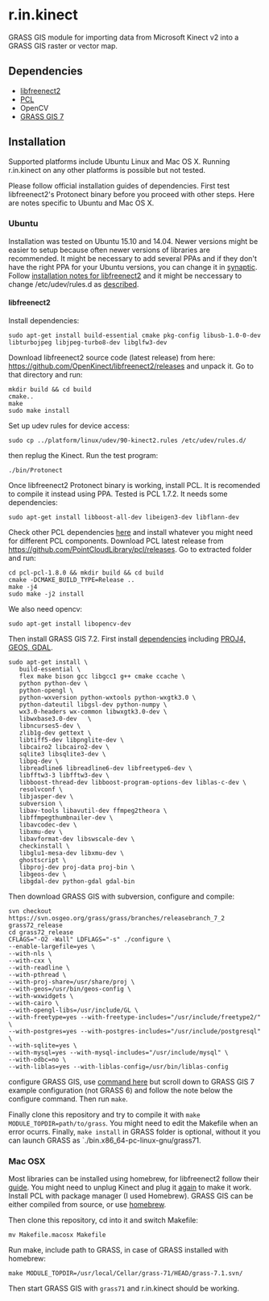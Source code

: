 # r.in.kinect
GRASS GIS module for importing data from Microsoft Kinect v2 into a GRASS GIS raster or vector map.

## Dependencies
 * [libfreenect2](https://github.com/OpenKinect/libfreenect2)
 * [PCL](http://pointclouds.org)
 * OpenCV
 * [GRASS GIS 7](https://grass.osgeo.org)

## Installation
Supported platforms include Ubuntu Linux and Mac OS X. Running r.in.kinect on any other platforms is possible but not tested.

Please follow official installation guides of dependencies. First test libfreenect2's Protonect binary before you proceed with other steps. Here are notes specific to Ubuntu and Mac OS X.

### Ubuntu
Installation was tested on Ubuntu 15.10 and 14.04. Newer versions might be easier to setup because often newer versions of libraries are recommended. It might be necessary to add several PPAs and if they don't have the right PPA for your Ubuntu versions, you can change it in [synaptic](http://askubuntu.com/a/293210). Follow [installation notes for libfreenect2](https://github.com/OpenKinect/libfreenect2#debianubuntu-1404) and it might be neccessary to change /etc/udev/rules.d as [described](https://github.com/OpenKinect/libfreenect2#protonect-complains-about-no-device-connected-or-failure-opening-device). 

#### libfreenect2

Install dependencies:

    sudo apt-get install build-essential cmake pkg-config libusb-1.0-0-dev libturbojpeg libjpeg-turbo8-dev libglfw3-dev

Download libfreenect2 source code (latest release) from here:
https://github.com/OpenKinect/libfreenect2/releases
and unpack it. Go to that directory and run:

    mkdir build && cd build
    cmake.. 
    make
    sudo make install
    
Set up udev rules for device access:

    sudo cp ../platform/linux/udev/90-kinect2.rules /etc/udev/rules.d/
then replug the Kinect. Run the test program: 

    ./bin/Protonect


<!--Also I experienced problem with nvidia drivers. I used proprietary drivers installed through "Additional drivers" dialog but then I needed to uninstall package nvidia-opencl-idc-? and install ocl-icd-opencl-dev (but not sure if that did the trick)-->

Once libfreenect2 Protonect binary is working, install PCL. It is recomended to compile it instead using PPA. Tested is PCL 1.7.2. It needs some dependencies:

    sudo apt-get install libboost-all-dev libeigen3-dev libflann-dev
  
Check other PCL dependencies [here](http://pointclouds.org/documentation/tutorials/compiling_pcl_posix.php) and install whatever you might need for different PCL components.
Download PCL latest release from https://github.com/PointCloudLibrary/pcl/releases. Go to extracted folder and run:

    cd pcl-pcl-1.8.0 && mkdir build && cd build
    cmake -DCMAKE_BUILD_TYPE=Release ..
    make -j4
    sudo make -j2 install

We also need opencv:

    sudo apt-get install libopencv-dev

Then install GRASS GIS 7.2. First install [dependencies](https://grasswiki.osgeo.org/wiki/Compile_and_Install_Ubuntu#Current_stable_Ubuntu_version) including [PROJ4, GEOS, GDAL](https://grasswiki.osgeo.org/wiki/Compile_and_Install_Ubuntu#Using_pre-compiled_dev_Packages_for_PROJ.4.2C_GEOS_and_GDAL). 

    sudo apt-get install \
       build-essential \
       flex make bison gcc libgcc1 g++ cmake ccache \
       python python-dev \
       python-opengl \
       python-wxversion python-wxtools python-wxgtk3.0 \
       python-dateutil libgsl-dev python-numpy \
       wx3.0-headers wx-common libwxgtk3.0-dev \
       libwxbase3.0-dev   \
       libncurses5-dev \
       zlib1g-dev gettext \
       libtiff5-dev libpnglite-dev \
       libcairo2 libcairo2-dev \
       sqlite3 libsqlite3-dev \
       libpq-dev \
       libreadline6 libreadline6-dev libfreetype6-dev \
       libfftw3-3 libfftw3-dev \
       libboost-thread-dev libboost-program-options-dev liblas-c-dev \
       resolvconf \
       libjasper-dev \
       subversion \
       libav-tools libavutil-dev ffmpeg2theora \
       libffmpegthumbnailer-dev \
       libavcodec-dev \
       libxmu-dev \
       libavformat-dev libswscale-dev \
       checkinstall \
       libglu1-mesa-dev libxmu-dev \
       ghostscript \
       libproj-dev proj-data proj-bin \
       libgeos-dev \
       libgdal-dev python-gdal gdal-bin

Then download GRASS GIS with subversion, configure and compile:

    svn checkout https://svn.osgeo.org/grass/grass/branches/releasebranch_7_2 grass72_release
    cd grass72_release
    CFLAGS="-O2 -Wall" LDFLAGS="-s" ./configure \
    --enable-largefile=yes \
    --with-nls \
    --with-cxx \
    --with-readline \
    --with-pthread \
    --with-proj-share=/usr/share/proj \
    --with-geos=/usr/bin/geos-config \
    --with-wxwidgets \
    --with-cairo \
    --with-opengl-libs=/usr/include/GL \
    --with-freetype=yes --with-freetype-includes="/usr/include/freetype2/" \
    --with-postgres=yes --with-postgres-includes="/usr/include/postgresql" \
    --with-sqlite=yes \
    --with-mysql=yes --with-mysql-includes="/usr/include/mysql" \
    --with-odbc=no \
    --with-liblas=yes --with-liblas-config=/usr/bin/liblas-config
    
configure GRASS GIS, use [command here](https://grasswiki.osgeo.org/wiki/Compile_and_Install_Ubuntu#GRASS_GIS) but scroll down to GRASS GIS 7 example configuration (not GRASS 6) and follow the note below the configure command. Then run `make`.

Finally clone this repository and try to compile it with `make MODULE_TOPDIR=path/to/grass`. You might need to edit the Makefile when an error ocurrs. Finally, `make install` in GRASS folder is optional, without it you can launch GRASS as `./bin.x86_64-pc-linux-gnu/grass71.


### Mac OSX
Most libraries can be installed using homebrew, for libfreenect2 follow their  [guide](https://github.com/OpenKinect/libfreenect2#mac-osx). You might need to unplug Kinect and plug it [again](https://github.com/OpenKinect/libfreenect2#protonect-complains-about-no-device-connected-or-failure-opening-device) to make it work. Install PCL with package manager (I used Homebrew). GRASS GIS can be either compiled from source, or use [homebrew](https://grasswiki.osgeo.org/wiki/Compiling_on_MacOSX_using_homebrew).

Then clone this repository, cd into it and switch Makefile:

    mv Makefile.macosx Makefile

Run make, include path to GRASS, in case of GRASS installed with homebrew:

    make MODULE_TOPDIR=/usr/local/Cellar/grass-71/HEAD/grass-7.1.svn/
    
Then start GRASS GIS with `grass71` and r.in.kinect should be working.





